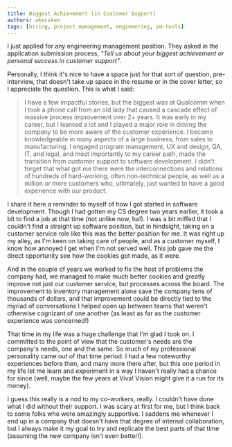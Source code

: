 ```yaml
---
title: Biggest Achievement (in Customer Support)
authors: akecskes
tags: [hiring, project management, engineering, pm-tools]
---
```

I just applied for any engineering management position. They asked in the application submission process, _"Tell us about your biggest achievement or personal success in customer support"_.

Personally, I think it's nice to have a space just for that sort of question, pre-interview, that doesn't take up space in the resume or in the cover letter, so I appreciate the question. This is what I said:

<!-- truncate -->

> I have a few impactful stories, but the biggest was at Qualcomm when I took a phone call from an old lady that caused a cascade effect of massive process improvement over 2+ years. It was early in my career, but I learned a lot and I played a major role in driving the company to be more aware of the customer experience. I became knowledgeable in many aspects of a large business, from sales to manufacturing. I engaged program management, UX and design, QA, IT, and legal,  and most importantly to my career path, made the transition from customer support to software development. I didn’t forget that what got me there were the interconnections and relations of hundreds of hard-working, often non-technical people, as well as a million or more customers who, ultimately, just wanted to have a good experience with our product.

I share it here a reminder to myself of how I got started in software development. Though I had gotten my CS degree two years earlier, it took a bit to find a job at that time (not unlike now, ha!). I was a bit miffed that I couldn't find a straight up software position, but in hindsight, taking on a customer service role like this was the better position for me. It was right up my alley, as I'm keen on taking care of people, and as a customer myself, I know how annoyed I get when I'm not served well. This job gave me the direct opportunity see how the cookies got made, as it were.

And in the couple of years we worked to fix the host of problems the company had, we managed to make much better cookies and greatly improve not just our customer service, but processes across the board. The improvement to inventory management alone save the company tens of thousands of dollars, and that improvement could be directly tied to the myriad of conversations I helped open up between teams that weren't otherwise cognizant of one another (as least as far as the customer experience was concerned!)

That time in my life was a huge challenge that I'm glad I took on. I committed to the point of view that the customer's needs are the company's needs, one and the same. So much of my professional personality came out of that time period. I had a few noteworthy experiences before then, and many more there after, but this one period in my life let me learn and experiment in a way I haven't really had a chance for since (well, maybe the few years at Viva! Vision might give it a run for its money).

I guess this really is a nod to my co-workers, really. I couldn't have done what I did without their support. I was scary at first for me, but I think back to some folks who were amazingly supportive. I saddens me whenever I end up in a company that doesn't have that degree of internal collaboration, but I always make it my goal to try and replicate the best parts of that time (assuming the new company isn't even better!).
